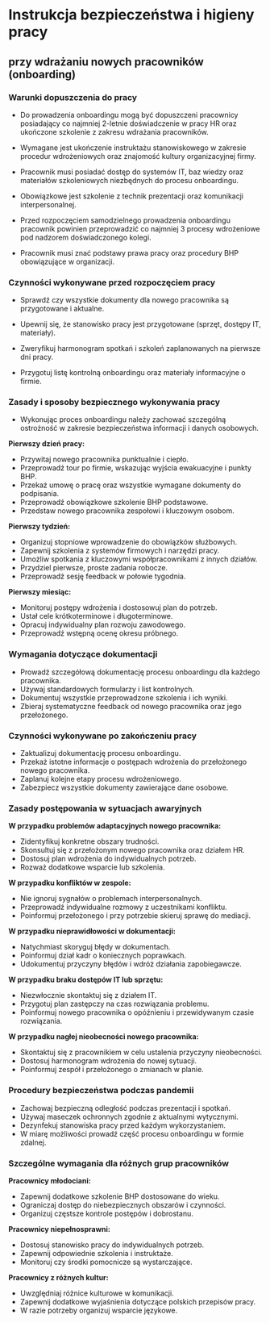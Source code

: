 # Instrukcja bezpieczeństwa i higieny pracy

## przy wdrażaniu nowych pracowników (onboarding)

### Warunki dopuszczenia do pracy

- Do prowadzenia onboardingu mogą być dopuszczeni pracownicy posiadający co najmniej 2-letnie doświadczenie w pracy HR oraz ukończone szkolenie z zakresu wdrażania pracowników.

- Wymagane jest ukończenie instruktażu stanowiskowego w zakresie procedur wdrożeniowych oraz znajomość kultury organizacyjnej firmy.

- Pracownik musi posiadać dostęp do systemów IT, baz wiedzy oraz materiałów szkoleniowych niezbędnych do procesu onboardingu.

- Obowiązkowe jest szkolenie z technik prezentacji oraz komunikacji interpersonalnej.

- Przed rozpoczęciem samodzielnego prowadzenia onboardingu pracownik powinien przeprowadzić co najmniej 3 procesy wdrożeniowe pod nadzorem doświadczonego kolegi.

- Pracownik musi znać podstawy prawa pracy oraz procedury BHP obowiązujące w organizacji.

### Czynności wykonywane przed rozpoczęciem pracy

- Sprawdź czy wszystkie dokumenty dla nowego pracownika są przygotowane i aktualne.

- Upewnij się, że stanowisko pracy jest przygotowane (sprzęt, dostępy IT, materiały).

- Zweryfikuj harmonogram spotkań i szkoleń zaplanowanych na pierwsze dni pracy.

- Przygotuj listę kontrolną onboardingu oraz materiały informacyjne o firmie.

### Zasady i sposoby bezpiecznego wykonywania pracy

- Wykonując proces onboardingu należy zachować szczególną ostrożność w zakresie bezpieczeństwa informacji i danych osobowych.

**Pierwszy dzień pracy:**
- Przywitaj nowego pracownika punktualnie i ciepło.
- Przeprowadź tour po firmie, wskazując wyjścia ewakuacyjne i punkty BHP.
- Przekaż umowę o pracę oraz wszystkie wymagane dokumenty do podpisania.
- Przeprowadź obowiązkowe szkolenie BHP podstawowe.
- Przedstaw nowego pracownika zespołowi i kluczowym osobom.

**Pierwszy tydzień:**
- Organizuj stopniowe wprowadzenie do obowiązków służbowych.
- Zapewnij szkolenia z systemów firmowych i narzędzi pracy.
- Umożliw spotkania z kluczowymi współpracownikami z innych działów.
- Przydziel pierwsze, proste zadania robocze.
- Przeprowadź sesję feedback w połowie tygodnia.

**Pierwszy miesiąc:**
- Monitoruj postępy wdrożenia i dostosowuj plan do potrzeb.
- Ustał cele krótkoterminowe i długoterminowe.
- Opracuj indywidualny plan rozwoju zawodowego.
- Przeprowadź wstępną ocenę okresu próbnego.

### Wymagania dotyczące dokumentacji

- Prowadź szczegółową dokumentację procesu onboardingu dla każdego pracownika.
- Używaj standardowych formularzy i list kontrolnych.
- Dokumentuj wszystkie przeprowadzone szkolenia i ich wyniki.
- Zbieraj systematyczne feedback od nowego pracownika oraz jego przełożonego.

### Czynności wykonywane po zakończeniu pracy

- Zaktualizuj dokumentację procesu onboardingu.
- Przekaż istotne informacje o postępach wdrożenia do przełożonego nowego pracownika.
- Zaplanuj kolejne etapy procesu wdrożeniowego.
- Zabezpiecz wszystkie dokumenty zawierające dane osobowe.

### Zasady postępowania w sytuacjach awaryjnych

**W przypadku problemów adaptacyjnych nowego pracownika:**
- Zidentyfikuj konkretne obszary trudności.
- Skonsultuj się z przełożonym nowego pracownika oraz działem HR.
- Dostosuj plan wdrożenia do indywidualnych potrzeb.
- Rozważ dodatkowe wsparcie lub szkolenia.

**W przypadku konfliktów w zespole:**
- Nie ignoruj sygnałów o problemach interpersonalnych.
- Przeprowadź indywidualne rozmowy z uczestnikami konfliktu.
- Poinformuj przełożonego i przy potrzebie skieruj sprawę do mediacji.

**W przypadku nieprawidłowości w dokumentacji:**
- Natychmiast skoryguj błędy w dokumentach.
- Poinformuj dział kadr o koniecznych poprawkach.
- Udokumentuj przyczyny błędów i wdróż działania zapobiegawcze.

**W przypadku braku dostępów IT lub sprzętu:**
- Niezwłocznie skontaktuj się z działem IT.
- Przygotuj plan zastępczy na czas rozwiązania problemu.
- Poinformuj nowego pracownika o opóźnieniu i przewidywanym czasie rozwiązania.

**W przypadku nagłej nieobecności nowego pracownika:**
- Skontaktuj się z pracownikiem w celu ustalenia przyczyny nieobecności.
- Dostosuj harmonogram wdrożenia do nowej sytuacji.
- Poinformuj zespół i przełożonego o zmianach w planie.

### Procedury bezpieczeństwa podczas pandemii

- Zachowaj bezpieczną odległość podczas prezentacji i spotkań.
- Używaj maseczek ochronnych zgodnie z aktualnymi wytycznymi.
- Dezynfekuj stanowiska pracy przed każdym wykorzystaniem.
- W miarę możliwości prowadź część procesu onboardingu w formie zdalnej.

### Szczególne wymagania dla różnych grup pracowników

**Pracownicy młodociani:**
- Zapewnij dodatkowe szkolenie BHP dostosowane do wieku.
- Ograniczaj dostęp do niebezpiecznych obszarów i czynności.
- Organizuj częstsze kontrole postępów i dobrostanu.

**Pracownicy niepełnosprawni:**
- Dostosuj stanowisko pracy do indywidualnych potrzeb.
- Zapewnij odpowiednie szkolenia i instruktaże.
- Monitoruj czy środki pomocnicze są wystarczające.

**Pracownicy z różnych kultur:**
- Uwzględniaj różnice kulturowe w komunikacji.
- Zapewnij dodatkowe wyjaśnienia dotyczące polskich przepisów pracy.
- W razie potrzeby organizuj wsparcie językowe.